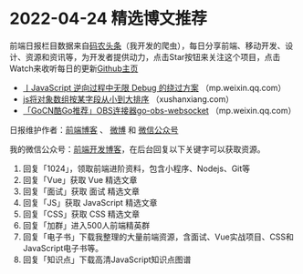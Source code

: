 # 2022-04-24 精选博文推荐

前端日报栏目数据来自[码农头条](http://hao.caibaojian.com.cn/)（我开发的爬虫），每日分享前端、移动开发、设计、资源和资讯等，为开发者提供动力，点击Star按钮来关注这个项目，点击Watch来收听每日的更新[Github主页](https://github.com/kujian/frontendDaily)
* [丨JavaScript 逆向过程中无限 Debug 的绕过方案](https://mp.weixin.qq.com/s?__biz=Mzg3MjU3NzU1OA==&mid=2247509282&idx=1&sn=cb73ed26951f98f178bac2fbc1006444) （mp.weixin.qq.com）
* [js将对象数组按某字段从小到大排序](https://xushanxiang.com/js-objects-array-sort.html) （xushanxiang.com）
* [「GoCN酷Go推荐」OBS连接器go-obs-websocket](https://mp.weixin.qq.com/s?__biz=MzA4ODg0NDkzOA==&mid=2247497930&idx=1&sn=8a60119ff91f75e51e08d9d18055ed5a) （mp.weixin.qq.com）

日报维护作者：[前端博客](http://caibaojian.com.cn/) 、 [微博](http://weibo.com/kujian) 和 [微信公众号](https://open.weixin.qq.com/qr/code?username=caibaojian_com)

我的微信公众号：[前端开发博客](https://open.weixin.qq.com/qr/code?username=caibaojian_com)，在后台回复以下关键字可以获取资源。

1. 回复「1024」，领取前端进阶资料，包含小程序、Nodejs、Git等
2. 回复「Vue」获取 Vue 精选文章
3. 回复「面试」获取 面试 精选文章
4. 回复「JS」获取 JavaScript 精选文章
5. 回复「CSS」获取 CSS 精选文章
6. 回复「加群」进入500人前端精英群
7. 回复「电子书」下载我整理的大量前端资源，含面试、Vue实战项目、CSS和JavaScript电子书等。
8. 回复「知识点」下载高清JavaScript知识点图谱